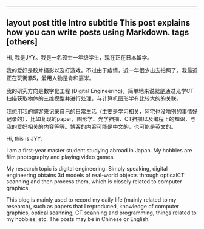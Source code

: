 ---
layout post
title Intro
subtitle This post explains how you can write posts using Markdown.
tags [others]
-------------

Hi, 我是JYY。我是一名硕士一年级学生，现在正在日本留学。

我的爱好是胶片摄影以及打游戏。不过由于疫情，近一年很少出去拍照了。我最近正在玩街霸5，爱用人物是肯和嘉米。


我的研究方向是数字化工程 (Digital Engineering)，简单地来说就是通过光学CT扫描获取物体的三维模型并进行处理，与计算机图形学有比较大的的关联。

我想用我的博客来记录自己的日常生活（主要是学习相关，阿宅也没啥别的事情好记录的），比如复现的paper，图形学、光学扫描、CT扫描以及编程上的知识，与我的爱好相关的内容等等。博客的内容可能是中文的，也可能是英文的。



Hi, this is JYY.

I am a first-year master student studying abroad in Japan. My hobbies are film photography and playing video games. 

My research topic is digital engineering. Simply speaking, digital engineering obtains 3d models of real-world objects through opticalCT scanning and then process them, which is closely related to computer graphics.   

This blog is mainly used to record my daily life (mainly related to my research), such as papers that I reproduced, knowledge of computer graphics, optical scanning, CT scanning and programming, things related to my hobbies, etc. The posts may be in Chinese or English.  